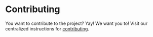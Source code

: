 # Contributing

You want to contribute to the project? Yay! We want you to! Visit our centralized instructions for [contributing](https://github.com/khulnasoft/meshplay/blob/master/CONTRIBUTING.md#contributing).

